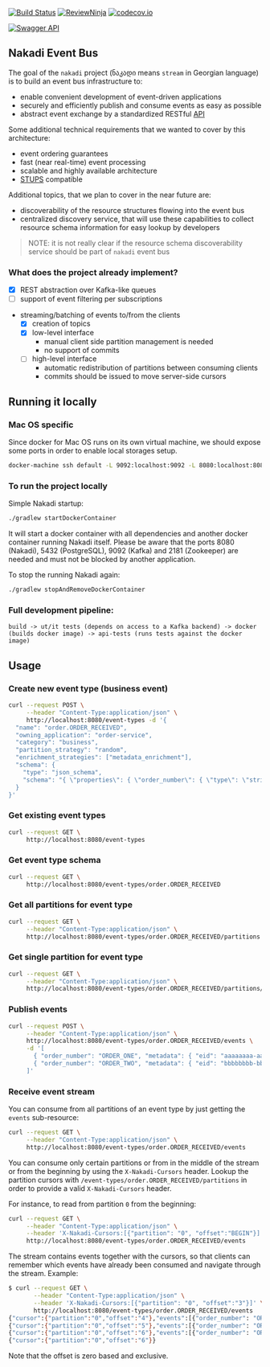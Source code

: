 [![Build Status](https://travis-ci.org/zalando/nakadi.svg)](https://travis-ci.org/zalando/nakadi)
[![ReviewNinja](https://app.review.ninja/44234368/badge)](https://app.review.ninja/zalando/nakadi)
[![codecov.io](https://codecov.io/github/zalando/nakadi/coverage.svg?branch=nakadi-jvm)](https://codecov.io/github/zalando/nakadi?branch=nakadi-jvm)

[![Swagger API](http://online.swagger.io/validator?url=https://raw.githubusercontent.com/zalando/nakadi/nakadi-jvm/api/nakadi-event-bus-api.yaml)](http://online.swagger.io/validator?url=https://raw.githubusercontent.com/zalando/nakadi/nakadi-jvm/api/nakadi-event-bus-api.yaml)

## Nakadi Event Bus

The goal of the `nakadi` project (ნაკადი means `stream` in Georgian language) is to build an event bus infrastructure to:

*  enable convenient development of event-driven applications
*  securely and efficiently publish and consume events as easy as possible
*  abstract event exchange by a standardized RESTful [API](/api/nakadi-event-bus-api.yaml)

Some additional technical requirements that we wanted to cover by this architecture:

* event ordering guarantees
* fast (near real-time) event processing
* scalable and highly available architecture
* [STUPS](https://stups.io/) compatible

Additional topics, that we plan to cover in the near future are:

* discoverability of the resource structures flowing into the event bus
* centralized discovery service, that will use these capabilities to collect resource schema information for easy lookup by developers

> NOTE: it is not really clear if the resource schema discoverability service should be part of `nakadi` event bus

### What does the project already implement?

* [x] REST abstraction over Kafka-like queues
* [ ] support of event filtering per subscriptions
* streaming/batching of events to/from the clients
  * [x] creation of topics
  * [x] low-level interface
    * manual client side partition management is needed
    * no support of commits
  * [ ] high-level interface
    * automatic redistribution of partitions between consuming clients
    * commits should be issued to move server-side cursors

## Running it locally

### Mac OS specific

Since docker for Mac OS runs on its own virtual machine, we should expose some ports in order to enable local storages setup.

```sh
docker-machine ssh default -L 9092:localhost:9092 -L 8080:localhost:8080 -L 5432:localhost:5432 -L 2181:localhost:2181
```

### To run the project locally

Simple Nakadi startup:

```sh
./gradlew startDockerContainer
```

It will start a docker container with all dependencies and another docker container running Nakadi itself. Please be
aware that the ports 8080 (Nakadi), 5432 (PostgreSQL), 9092 (Kafka) and 2181 (Zookeeper) are needed and must not be
blocked by another application.

To stop the running Nakadi again:

```sh
./gradlew stopAndRemoveDockerContainer
```

### Full development pipeline:

    build -> ut/it tests (depends on access to a Kafka backend) -> docker (builds docker image) -> api-tests (runs tests against the docker image)

## Usage

### Create new event type (business event)

```sh
curl --request POST \
     --header "Content-Type:application/json" \
     http://localhost:8080/event-types -d '{
  "name": "order.ORDER_RECEIVED",
  "owning_application": "order-service",
  "category": "business",
  "partition_strategy": "random",
  "enrichment_strategies": ["metadata_enrichment"],
  "schema": {
    "type": "json_schema",
    "schema": "{ \"properties\": { \"order_number\": { \"type\": \"string\" } } }"
  }
}'
```

### Get existing event types

```sh
curl --request GET \
     http://localhost:8080/event-types
```

### Get event type schema

```sh
curl --request GET \
     http://localhost:8080/event-types/order.ORDER_RECEIVED
```

### Get all partitions for event type

```sh
curl --request GET \
     --header "Content-Type:application/json" \
     http://localhost:8080/event-types/order.ORDER_RECEIVED/partitions
```

### Get single partition for event type

```sh
curl --request GET \
     --header "Content-Type:application/json" \
     http://localhost:8080/event-types/order.ORDER_RECEIVED/partitions/0
```

### Publish events

```sh
curl --request POST \
     --header "Content-Type:application/json" \
     http://localhost:8080/event-types/order.ORDER_RECEIVED/events \
     -d '[
       { "order_number": "ORDER_ONE", "metadata": { "eid": "aaaaaaaa-aaaa-aaaa-aaaa-aaaaaaaaaaaa", "occurred_at": "2016-03-15T23:47:15+01:00" } },
       { "order_number": "ORDER_TWO", "metadata": { "eid": "bbbbbbbb-bbbb-bbbb-bbbb-bbbbbbbbbbbb", "occurred_at": "2016-03-15T23:47:16+01:00" } }
     ]'
```

### Receive event stream

You can consume from all partitions of an event type by just getting the `events` sub-resource:

```sh
curl --request GET \
     --header "Content-Type:application/json" \
     http://localhost:8080/event-types/order.ORDER_RECEIVED/events
```

You can consume only certain partitions or from in the middle of the stream or from the beginning by using the `X-Nakadi-Cursors` header.
Lookup the partition cursors with `/event-types/order.ORDER_RECEIVED/partitions` in order to provide a valid `X-Nakadi-Cursors` header.

For instance, to read from partition `0` from the beginning:

```sh
curl --request GET \
     --header "Content-Type:application/json" \
     --header 'X-Nakadi-Cursors:[{"partition": "0", "offset":"BEGIN"}]' \
     http://localhost:8080/event-types/order.ORDER_RECEIVED/events
```

The stream contains events together with the cursors, so that clients can remember which events have already been consumed and navigate through the stream. Example:

```sh
$ curl --request GET \
       --header "Content-Type:application/json" \
       --header 'X-Nakadi-Cursors:[{"partition": "0", "offset":"3"}]' \
       http://localhost:8080/event-types/order.ORDER_RECEIVED/events
{"cursor":{"partition":"0","offset":"4"},"events":[{"order_number": "ORDER_001", "metadata": {"eid": "4ae5011e-eb01-11e5-8b4a-1c6f65464fc6", "occurred_at": "2016-03-15T23:56:11+01:00"}}]}
{"cursor":{"partition":"0","offset":"5"},"events":[{"order_number": "ORDER_002", "metadata": {"eid": "4bea74a4-eb01-11e5-9efa-1c6f65464fc6", "occurred_at": "2016-03-15T23:57:15+01:00"}}]}
{"cursor":{"partition":"0","offset":"6"},"events":[{"order_number": "ORDER_003", "metadata": {"eid": "4cc6d2f0-eb01-11e5-b606-1c6f65464fc6", "occurred_at": "2016-03-15T23:58:15+01:00"}}]}
{"cursor":{"partition":"0","offset":"6"}}
```

Note that the offset is zero based and exclusive.
